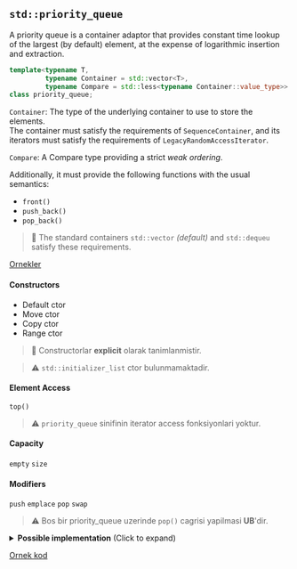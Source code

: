 ## `std::priority_queue`

A priority queue is a container adaptor that provides constant time lookup of the largest (by default) element, at the expense of logarithmic insertion and extraction.

```C++
template<typename T,
         typename Container = std::vector<T>,
         typename Compare = std::less<typename Container::value_type>> 
class priority_queue;
```
`Container`: The type of the underlying container to use to store the elements.  
The container must satisfy the requirements of `SequenceContainer`, and its iterators must satisfy the requirements of `LegacyRandomAccessIterator`. 

`Compare`: 	A Compare type providing a strict *weak ordering*.

Additionally, it must provide the following functions with the usual semantics:
* `front()`  
* `push_back()`  
* `pop_back()`  

> :triangular_flag_on_post: 
> The standard containers `std::vector` *(default)* and `std::dequeu` satisfy these requirements.

[Ornekler](res/src/priority_queue01.cpp)  

#### Constructors
* Default ctor
* Move ctor
* Copy ctor
* Range ctor

> :triangular_flag_on_post: 
> Constructorlar **explicit** olarak tanimlanmistir.

> :warning: `std::initializer_list` ctor bulunmamaktadir.

#### Element Access
`top()`

> :warning: `priority_queue` sinifinin iterator access fonksiyonlari yoktur.

#### Capacity
`empty` `size` 

#### Modifiers
`push` `emplace` `pop` `swap` 

> :warning: Bos bir priority_queue uzerinde `pop()` cagrisi yapilmasi **UB**'dir.  

<details>
<summary><b>Possible implementation</b> (Click to expand)</summary>

```C++

```
</details>
<!--  -->


[Ornek kod](src/39_pqueue.cpp)
